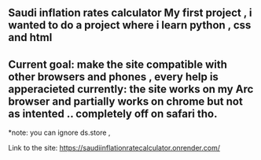 Saudi inflation rates calculator
My first project , i wanted to do a project where i learn python , css and html 
--
Current goal: make the site compatible with other browsers and phones , every help is apperacieted 
currently: the site works on my Arc browser and partially works on chrome but not as intented .. completely off on safari tho.
--
*note: you can ignore ds.store
,

Link to the site: https://saudiinflationratecalculator.onrender.com/
